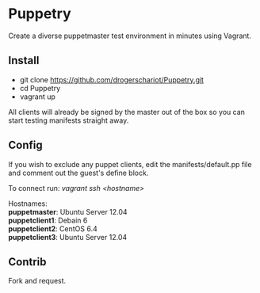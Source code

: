 Puppetry
=================

Create a diverse puppetmaster test environment in minutes using Vagrant.


Install
--------------------
- git clone https://github.com/drogerschariot/Puppetry.git
- cd Puppetry
- vagrant up

All clients will already be signed by the master out of the box so you can start testing manifests straight away.

Config
----------------------

If you wish to exclude any puppet clients, edit the manifests/default.pp file and comment out the guest's define block.

To connect run: <i>vagrant ssh \<hostname\></i>

Hostnames:<br />
<b>puppetmaster</b>:   Ubuntu Server 12.04 <br />
<b>puppetclient1</b>:  Debain 6            <br />
<b>puppetclient2</b>:	CentOS 6.4          <br />
<b>puppetclient3</b>:	Ubuntu Server 12.04 <br />


Contrib
--------------------
Fork and request.
